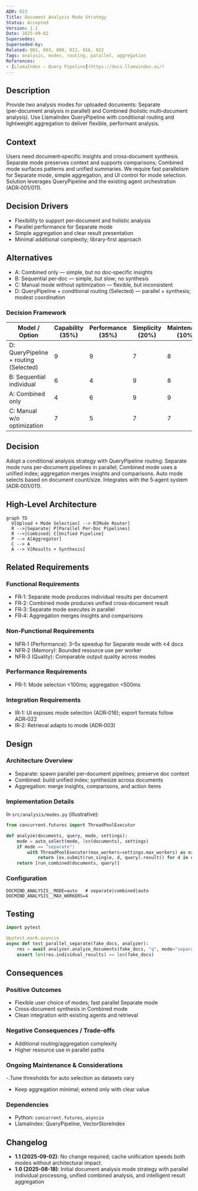 ```yaml
---
ADR: 023
Title: Document Analysis Mode Strategy
Status: Accepted
Version: 1.1
Date: 2025-09-02
Supersedes:
Superseded-by:
Related: 001, 003, 009, 011, 016, 022
Tags: analysis, modes, routing, parallel, aggregation
References:
- [LlamaIndex — Query Pipeline](https://docs.llamaindex.ai/)
---
```


## Description

Provide two analysis modes for uploaded documents: Separate (per‑document analysis in parallel) and Combined (holistic multi‑document analysis). Use LlamaIndex QueryPipeline with conditional routing and lightweight aggregation to deliver flexible, performant analysis.

## Context

Users need document‑specific insights and cross‑document synthesis. Separate mode preserves context and supports comparisons; Combined mode surfaces patterns and unified summaries. We require fast parallelism for Separate mode, simple aggregation, and UI control for mode selection. Solution leverages QueryPipeline and the existing agent orchestration (ADR‑001/011).

## Decision Drivers

- Flexibility to support per‑document and holistic analysis
- Parallel performance for Separate mode
- Simple aggregation and clear result presentation
- Minimal additional complexity; library‑first approach

## Alternatives

- A: Combined only — simple, but no doc‑specific insights
- B: Sequential per‑doc — simple, but slow; no synthesis
- C: Manual mode without optimization — flexible, but inconsistent
- D: QueryPipeline + conditional routing (Selected) — parallel + synthesis; modest coordination

### Decision Framework

| Model / Option                            | Capability (35%) | Performance (35%) | Simplicity (20%) | Maintenance (10%) | Total Score | Decision      |
| ----------------------------------------- | ---------------- | ----------------- | ---------------- | ----------------- | ----------- | ------------- |
| D: QueryPipeline + routing (Selected)     | 9                | 9                 | 7                | 8                 | **8.6**     | ✅ Selected    |
| B: Sequential individual                   | 6                | 4                 | 9                | 8                 | 6.2         | Rejected      |
| A: Combined only                           | 4                | 6                 | 9                | 9                 | 5.8         | Rejected      |
| C: Manual w/o optimization                 | 7                | 5                 | 7                | 7                 | 6.2         | Rejected      |

## Decision

Adopt a conditional analysis strategy with QueryPipeline routing: Separate mode runs per‑document pipelines in parallel; Combined mode uses a unified index; aggregation merges insights and comparisons. Auto mode selects based on document count/size. Integrates with the 5‑agent system (ADR‑001/011).

## High-Level Architecture

```mermaid
graph TD
  U[Upload + Mode Selection] --> R[Mode Router]
  R -->|Separate| P[Parallel Per-Doc Pipelines]
  R -->|Combined| C[Unified Pipeline]
  P --> A[Aggregator]
  C --> A
  A --> V[Results + Synthesis]
```

## Related Requirements

### Functional Requirements

- FR‑1: Separate mode produces individual results per document
- FR‑2: Combined mode produces unified cross‑document result
- FR‑3: Separate mode executes in parallel
- FR‑4: Aggregation merges insights and comparisons

### Non-Functional Requirements

- NFR‑1 (Performance): 3–5x speedup for Separate mode with ≥4 docs
- NFR‑2 (Memory): Bounded resource use per worker
- NFR‑3 (Quality): Comparable output quality across modes

### Performance Requirements

- PR‑1: Mode selection <100ms; aggregation <500ms

### Integration Requirements

- IR‑1: UI exposes mode selection (ADR‑016); export formats follow ADR‑022
- IR‑2: Retrieval adapts to mode (ADR‑003)

## Design

### Architecture Overview

- Separate: spawn parallel per‑document pipelines; preserve doc context
- Combined: build unified index; synthesize across documents
- Aggregation: merge insights, comparisons, and action items

### Implementation Details

In `src/analysis/modes.py` (illustrative):

```python
from concurrent.futures import ThreadPoolExecutor

def analyze(documents, query, mode, settings):
    mode = auto_select(mode, len(documents), settings)
    if mode == "separate":
        with ThreadPoolExecutor(max_workers=settings.max_workers) as ex:
            return [ex.submit(run_single, d, query).result() for d in documents]
    return [run_combined(documents, query)]
```

### Configuration

```env
DOCMIND_ANALYSIS__MODE=auto   # separate|combined|auto
DOCMIND_ANALYSIS__MAX_WORKERS=4
```

## Testing

```python
import pytest

@pytest.mark.asyncio
async def test_parallel_separate(fake_docs, analyzer):
    res = await analyzer.analyze_documents(fake_docs, "q", mode="separate")
    assert len(res.individual_results) == len(fake_docs)
```

## Consequences

### Positive Outcomes

- Flexible user choice of modes; fast parallel Separate mode
- Cross‑document synthesis in Combined mode
- Clean integration with existing agents and retrieval

### Negative Consequences / Trade-offs

- Additional routing/aggregation complexity
- Higher resource use in parallel paths

### Ongoing Maintenance & Considerations

-.Tune thresholds for auto selection as datasets vary

- Keep aggregation minimal; extend only with clear value

### Dependencies

- Python: `concurrent.futures`, `asyncio`
- LlamaIndex: QueryPipeline, VectorStoreIndex

## Changelog

- **1.1 (2025-09-02)**: No change required; cache unification speeds both modes without architectural impact.
- **1.0 (2025-08-18)**: Initial document analysis mode strategy with parallel individual processing, unified combined analysis, and intelligent result aggregation
